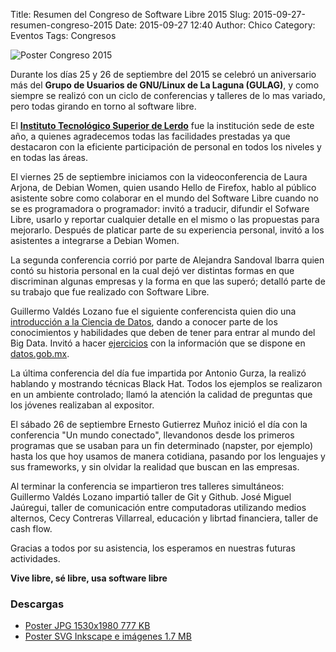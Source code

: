 Title: Resumen del Congreso de Software Libre 2015
Slug: 2015-09-27-resumen-congreso-2015
Date: 2015-09-27 12:40
Author: Chico
Category: Eventos
Tags: Congresos


![Poster Congreso 2015]({attach}2015-09-25-congreso-2015/gulag-congreso-2015-poster-small.jpg)

Durante los días 25 y 26 de septiembre del 2015 se celebró un aniversario más del **Grupo de Usuarios de GNU/Linux de La Laguna (GULAG)**, y como siempre se realizó con un ciclo de conferencias y talleres de lo mas variado, pero todas girando en torno al software libre.

El **[Instituto Tecnológico Superior de Lerdo](http://itslerdo.edu.mx/)** fue la institución sede de este año, a quienes agradecemos todas las facilidades prestadas ya que destacaron con la eficiente participación de personal en todos los niveles y en todas las áreas.

El viernes 25 de septiembre iniciamos con la videoconferencia de Laura Arjona, de Debian Women, quien usando Hello de Firefox, hablo al público asistente sobre como colaborar en el mundo del Software Libre cuando no se es programadora o programador: invitó a traducir,  difundir el Sofware Libre,  usarlo y reportar cualquier detalle en el mismo o las propuestas para mejorarlo. Después de platicar parte de su experiencia personal, invitó a los asistentes a integrarse a Debian Women.

La segunda conferencia corrió por parte de Alejandra Sandoval Ibarra quien contó su historia personal en la cual dejó ver distintas formas en que discriminan algunas empresas y la forma en que las superó; detalló parte de su trabajo que fue realizado con Software Libre.

Guillermo Valdés Lozano fue el siguiente conferencista quien dio una [introducción a la Ciencia de Datos](https://movimientolibre.com/presentaciones/ciencia-de-datos-introduccion/), dando a conocer parte de los conocimientos y habilidades que deben de tener para entrar al mundo del Big Data. Invitó a hacer [ejercicios](http://www.trcimplan.gob.mx/blog/introduccion-a-la-ciencia-de-datos-parte-2.html) con la información que se dispone en [datos.gob.mx](datos.gob.mx).

La última conferencia del día fue impartida por Antonio Gurza, la realizó hablando y mostrando técnicas Black Hat. Todos los ejemplos se realizaron en un ambiente controlado; llamó la atención la calidad de preguntas que los jóvenes realizaban al expositor.

El sábado 26 de septiembre Ernesto Gutierrez Muñoz inició el día con la conferencia "Un mundo conectado", llevandonos desde los primeros programas que se usaban para un fin determinado (napster, por ejemplo) hasta los que hoy usamos de manera cotidiana, pasando por los lenguajes y sus frameworks, y sin olvidar la realidad que buscan en las empresas.

Al terminar la conferencia se impartieron tres talleres simultáneos:
Guillermo Valdés Lozano impartió taller de Git y Github.
José Miguel Jaúregui, taller de comunicación entre computadoras utilizando medios alternos,
Cecy Contreras Villarreal, educación y librtad financiera, taller de cash flow.

Gracias a todos por su asistencia, los esperamos en nuestras futuras actividades.

**Vive libre, sé libre, usa software libre**

### Descargas

* [Poster JPG 1530x1980 777 KB]({attach}2015-09-25-congreso-2015/gulag-congreso-2015-poster.jpg)
* [Poster SVG Inkscape e imágenes 1.7 MB]({attach}2015-09-25-congreso-2015/gulag-congreso-2015-poster.tar.gz)
